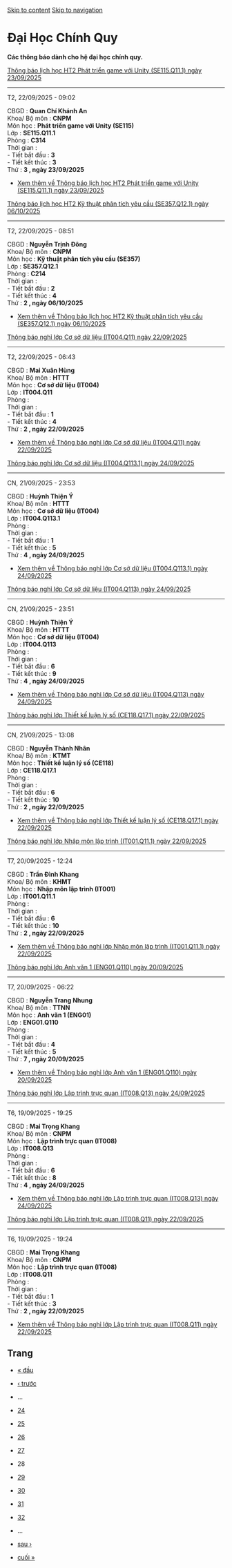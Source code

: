 [Skip to content](https://daa.uit.edu.vn/thongbaochinhquy?page=27#main)
 [Skip to navigation](https://daa.uit.edu.vn/thongbaochinhquy?page=27#main-nav)

Đại Học Chính Quy
=================

**Các thông báo dành cho hệ đại học chính quy.**

[Thông báo lịch học HT2 Phát triển game với Unity (SE115.Q11.1) ngày 23/09/2025](https://daa.uit.edu.vn/node/36488)

--------------------------------------------------------------------------------------------------------------------

T2, 22/09/2025 - 09:02

CBGD : **Quan Chí Khánh An**  
Khoa/ Bộ môn : **CNPM**  
Môn học : **Phát triển game với Unity (SE115)**  
Lớp : **SE115.Q11.1**  
Phòng : **C314**  
Thời gian :  
\- Tiết bắt đầu : **3**  
\- Tiết kết thúc : **3**  
Thứ : **3 , ngày 23/09/2025**

*   [Xem thêm về Thông báo lịch học HT2 Phát triển game với Unity (SE115.Q11.1) ngày 23/09/2025](https://daa.uit.edu.vn/node/36488 "Thông báo lịch học HT2 Phát triển game với Unity (SE115.Q11.1) ngày 23/09/2025")
    

[Thông báo lịch học HT2 Kỹ thuật phân tích yêu cầu (SE357.Q12.1) ngày 06/10/2025](https://daa.uit.edu.vn/node/36487)

---------------------------------------------------------------------------------------------------------------------

T2, 22/09/2025 - 08:51

CBGD : **Nguyễn Trịnh Đông**  
Khoa/ Bộ môn : **CNPM**  
Môn học : **Kỹ thuật phân tích yêu cầu (SE357)**  
Lớp : **SE357.Q12.1**  
Phòng : **C214**  
Thời gian :  
\- Tiết bắt đầu : **2**  
\- Tiết kết thúc : **4**  
Thứ : **2 , ngày 06/10/2025**

*   [Xem thêm về Thông báo lịch học HT2 Kỹ thuật phân tích yêu cầu (SE357.Q12.1) ngày 06/10/2025](https://daa.uit.edu.vn/node/36487 "Thông báo lịch học HT2 Kỹ thuật phân tích yêu cầu (SE357.Q12.1) ngày 06/10/2025")
    

[Thông báo nghỉ lớp Cơ sở dữ liệu (IT004.Q11) ngày 22/09/2025](https://daa.uit.edu.vn/node/36485)

--------------------------------------------------------------------------------------------------

T2, 22/09/2025 - 06:43

CBGD : **Mai Xuân Hùng**  
Khoa/ Bộ môn : **HTTT**  
Môn học : **Cơ sở dữ liệu (IT004)**  
Lớp : **IT004.Q11**  
Phòng :  
Thời gian :  
\- Tiết bắt đầu : **1**  
\- Tiết kết thúc : **4**  
Thứ : **2 , ngày 22/09/2025**

*   [Xem thêm về Thông báo nghỉ lớp Cơ sở dữ liệu (IT004.Q11) ngày 22/09/2025](https://daa.uit.edu.vn/node/36485 "Thông báo nghỉ lớp Cơ sở dữ liệu (IT004.Q11) ngày 22/09/2025")
    

[Thông báo nghỉ lớp Cơ sở dữ liệu (IT004.Q113.1) ngày 24/09/2025](https://daa.uit.edu.vn/node/36484)

-----------------------------------------------------------------------------------------------------

CN, 21/09/2025 - 23:53

CBGD : **Huỳnh Thiện Ý**  
Khoa/ Bộ môn : **HTTT**  
Môn học : **Cơ sở dữ liệu (IT004)**  
Lớp : **IT004.Q113.1**  
Phòng :  
Thời gian :  
\- Tiết bắt đầu : **1**  
\- Tiết kết thúc : **5**  
Thứ : **4 , ngày 24/09/2025**

*   [Xem thêm về Thông báo nghỉ lớp Cơ sở dữ liệu (IT004.Q113.1) ngày 24/09/2025](https://daa.uit.edu.vn/node/36484 "Thông báo nghỉ lớp Cơ sở dữ liệu (IT004.Q113.1) ngày 24/09/2025")
    

[Thông báo nghỉ lớp Cơ sở dữ liệu (IT004.Q113) ngày 24/09/2025](https://daa.uit.edu.vn/node/36483)

---------------------------------------------------------------------------------------------------

CN, 21/09/2025 - 23:51

CBGD : **Huỳnh Thiện Ý**  
Khoa/ Bộ môn : **HTTT**  
Môn học : **Cơ sở dữ liệu (IT004)**  
Lớp : **IT004.Q113**  
Phòng :  
Thời gian :  
\- Tiết bắt đầu : **6**  
\- Tiết kết thúc : **9**  
Thứ : **4 , ngày 24/09/2025**

*   [Xem thêm về Thông báo nghỉ lớp Cơ sở dữ liệu (IT004.Q113) ngày 24/09/2025](https://daa.uit.edu.vn/node/36483 "Thông báo nghỉ lớp Cơ sở dữ liệu (IT004.Q113) ngày 24/09/2025")
    

[Thông báo nghỉ lớp Thiết kế luận lý số (CE118.Q17.1) ngày 22/09/2025](https://daa.uit.edu.vn/node/36482)

----------------------------------------------------------------------------------------------------------

CN, 21/09/2025 - 13:08

CBGD : **Nguyễn Thành Nhân**  
Khoa/ Bộ môn : **KTMT**  
Môn học : **Thiết kế luận lý số (CE118)**  
Lớp : **CE118.Q17.1**  
Phòng :  
Thời gian :  
\- Tiết bắt đầu : **6**  
\- Tiết kết thúc : **10**  
Thứ : **2 , ngày 22/09/2025**

*   [Xem thêm về Thông báo nghỉ lớp Thiết kế luận lý số (CE118.Q17.1) ngày 22/09/2025](https://daa.uit.edu.vn/node/36482 "Thông báo nghỉ lớp Thiết kế luận lý số (CE118.Q17.1) ngày 22/09/2025")
    

[Thông báo nghỉ lớp Nhập môn lập trình (IT001.Q11.1) ngày 22/09/2025](https://daa.uit.edu.vn/node/36481)

---------------------------------------------------------------------------------------------------------

T7, 20/09/2025 - 12:24

CBGD : **Trần Đình Khang**  
Khoa/ Bộ môn : **KHMT**  
Môn học : **Nhập môn lập trình (IT001)**  
Lớp : **IT001.Q11.1**  
Phòng :  
Thời gian :  
\- Tiết bắt đầu : **6**  
\- Tiết kết thúc : **10**  
Thứ : **2 , ngày 22/09/2025**

*   [Xem thêm về Thông báo nghỉ lớp Nhập môn lập trình (IT001.Q11.1) ngày 22/09/2025](https://daa.uit.edu.vn/node/36481 "Thông báo nghỉ lớp Nhập môn lập trình (IT001.Q11.1) ngày 22/09/2025")
    

[Thông báo nghỉ lớp Anh văn 1 (ENG01.Q110) ngày 20/09/2025](https://daa.uit.edu.vn/node/36480)

-----------------------------------------------------------------------------------------------

T7, 20/09/2025 - 06:22

CBGD : **Nguyễn Trang Nhung**  
Khoa/ Bộ môn : **TTNN**  
Môn học : **Anh văn 1 (ENG01)**  
Lớp : **ENG01.Q110**  
Phòng :  
Thời gian :  
\- Tiết bắt đầu : **4**  
\- Tiết kết thúc : **5**  
Thứ : **7 , ngày 20/09/2025**

*   [Xem thêm về Thông báo nghỉ lớp Anh văn 1 (ENG01.Q110) ngày 20/09/2025](https://daa.uit.edu.vn/node/36480 "Thông báo nghỉ lớp Anh văn 1 (ENG01.Q110) ngày 20/09/2025")
    

[Thông báo nghỉ lớp Lập trình trực quan (IT008.Q13) ngày 24/09/2025](https://daa.uit.edu.vn/node/36479)

--------------------------------------------------------------------------------------------------------

T6, 19/09/2025 - 19:25

CBGD : **Mai Trọng Khang**  
Khoa/ Bộ môn : **CNPM**  
Môn học : **Lập trình trực quan (IT008)**  
Lớp : **IT008.Q13**  
Phòng :  
Thời gian :  
\- Tiết bắt đầu : **6**  
\- Tiết kết thúc : **8**  
Thứ : **4 , ngày 24/09/2025**

*   [Xem thêm về Thông báo nghỉ lớp Lập trình trực quan (IT008.Q13) ngày 24/09/2025](https://daa.uit.edu.vn/node/36479 "Thông báo nghỉ lớp Lập trình trực quan (IT008.Q13) ngày 24/09/2025")
    

[Thông báo nghỉ lớp Lập trình trực quan (IT008.Q11) ngày 22/09/2025](https://daa.uit.edu.vn/node/36478)

--------------------------------------------------------------------------------------------------------

T6, 19/09/2025 - 19:24

CBGD : **Mai Trọng Khang**  
Khoa/ Bộ môn : **CNPM**  
Môn học : **Lập trình trực quan (IT008)**  
Lớp : **IT008.Q11**  
Phòng :  
Thời gian :  
\- Tiết bắt đầu : **1**  
\- Tiết kết thúc : **3**  
Thứ : **2 , ngày 22/09/2025**

*   [Xem thêm về Thông báo nghỉ lớp Lập trình trực quan (IT008.Q11) ngày 22/09/2025](https://daa.uit.edu.vn/node/36478 "Thông báo nghỉ lớp Lập trình trực quan (IT008.Q11) ngày 22/09/2025")
    

Trang
-----

*   [« đầu](https://daa.uit.edu.vn/thongbaochinhquy "Đến trang đầu tiên")
    
*   [‹ trước](https://daa.uit.edu.vn/thongbaochinhquy?page=26 "Đến trang kế trước")
    
*   …
*   [24](https://daa.uit.edu.vn/thongbaochinhquy?page=23 "Đến trang 24")
    
*   [25](https://daa.uit.edu.vn/thongbaochinhquy?page=24 "Đến trang 25")
    
*   [26](https://daa.uit.edu.vn/thongbaochinhquy?page=25 "Đến trang 26")
    
*   [27](https://daa.uit.edu.vn/thongbaochinhquy?page=26 "Đến trang 27")
    
*   28
*   [29](https://daa.uit.edu.vn/thongbaochinhquy?page=28 "Đến trang 29")
    
*   [30](https://daa.uit.edu.vn/thongbaochinhquy?page=29 "Đến trang 30")
    
*   [31](https://daa.uit.edu.vn/thongbaochinhquy?page=30 "Đến trang 31")
    
*   [32](https://daa.uit.edu.vn/thongbaochinhquy?page=31 "Đến trang 32")
    
*   …
*   [sau ›](https://daa.uit.edu.vn/thongbaochinhquy?page=28 "Đến trang kế sau")
    
*   [cuối »](https://daa.uit.edu.vn/thongbaochinhquy?page=1907 "Đến trang cuối cùng")